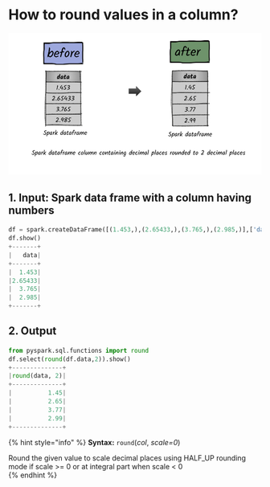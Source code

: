 # How to round values in a column?

![](../.gitbook/assets/2020_07_27_kleki-12-.png)



## 1.  Input:  Spark data frame with a column having numbers

```python
df = spark.createDataFrame([(1.453,),(2.65433,),(3.765,),(2.985,)],['data'])
df.show()
+-------+
|   data|
+-------+
|  1.453|
|2.65433|
|  3.765|
|  2.985|
+-------+
```

## 2.  Output

```python
from pyspark.sql.functions import round
df.select(round(df.data,2)).show()
+--------------+
|round(data, 2)|
+--------------+
|          1.45|
|          2.65|
|          3.77|
|          2.99|
+--------------+
```

{% hint style="info" %}
**Syntax:**   `round`\(_col_, _scale=0_\)

Round the given value to scale decimal places using HALF\_UP rounding mode if scale &gt;= 0 or at integral part when scale &lt; 0  
{% endhint %}

## 

